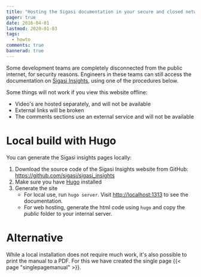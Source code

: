 ```yaml
---
title: "Hosting the Sigasi documentation in your secure and closed network"
pager: true
date: 2016-04-01
lastmod: 2020-01-03
tags: 
  - howto
comments: true
bannerad: true
---
```



Some development teams are completely disconnected from the public internet, for security reasons. Engineers in these teams can still access the documentation on [Sigasi Insights](/), using one of the procedures below.

Some things will not work if you view this website offline:

 * Video's are hosted separately, and will not be available
 * External links will be broken
 * The comments sections use an external service and will not be available

# Local build with Hugo

You can generate the Sigasi insights pages locally:

1. Download the source code of the Sigasi Insights website from GitHub: <https://github.com/sigasi/sigasi_insights>
2. Make sure you have [Hugo] installed
3. Generate the site
    *  For local use, run `hugo server`. Visit <http://localhost:1313> to see the documentation.
    *  For web hosting, generate the html code using `hugo` and copy the *public* folder to your internal server.

# Alternative

While a local installation does not require much work, it's also possible to print the manual to a PDF.
For this we have created the single page {{< page "singlepagemanual" >}}.

[Hugo]: https://gohugo.io/
